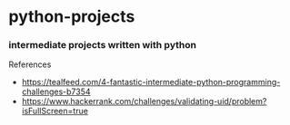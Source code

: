 # python-projects
### intermediate projects written with python

References
- https://tealfeed.com/4-fantastic-intermediate-python-programming-challenges-b7354
- https://www.hackerrank.com/challenges/validating-uid/problem?isFullScreen=true
